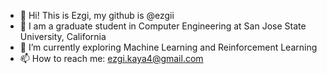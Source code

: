 - 👋 Hi! This is Ezgi, my github is @ezgii
- 🌱 I am a graduate student in Computer Engineering at San Jose State University, California
- 👀 I’m currently exploring Machine Learning and Reinforcement Learning
- 📫 How to reach me: ezgi.kaya4@gmail.com

